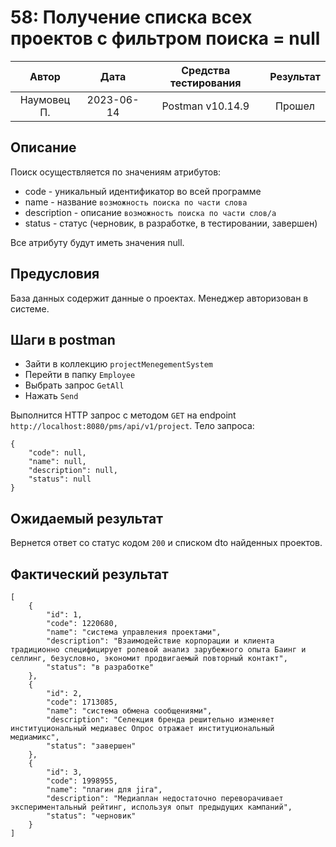 # 58: Получение списка всех проектов с фильтром поиска = null

|    Автор    |    Дата    | Средства тестирования | Результат |
|:-----------:|:----------:|:---------------------:|:---------:|
| Наумовец П. | 2023-06-14 |   Postman v10.14.9    |  Прошел   |

## Описание

Поиск осуществляется по значениям атрибутов:

* code - уникальный идентификатор во всей программе
* name - название `возможность поиска по части слова`
* description - описание `возможность поиска по части слов/а`
* status - статус (черновик, в разработке, в тестировании, завершен)

Все атрибуту будут иметь значения null.

## Предусловия

База данных содержит данные о проектах. Менеджер авторизован в системе.

## Шаги в postman

* Зайти в коллекцию `projectMenegementSystem`
* Перейти в папку `Employee`
* Выбрать запрос `GetAll`
* Нажать `Send`

Выполнится HTTP запрос с методом `GET` на endpoint `http://localhost:8080/pms/api/v1/project`. Тело запроса:

```
{
    "code": null,
    "name": null,
    "description": null,
    "status": null
}
```

## Ожидаемый результат

Вернется ответ со статус кодом `200` и списком dto найденных проектов.

## Фактический результат

```
[
    {
        "id": 1,
        "code": 1220680,
        "name": "система управления проектами",
        "description": "Взаимодействие корпорации и клиента традиционно специфицирует ролевой анализ зарубежного опыта Баинг и селлинг, безусловно, экономит продвигаемый повторный контакт",
        "status": "в разработке"
    },
    {
        "id": 2,
        "code": 1713085,
        "name": "система обмена сообщениями",
        "description": "Селекция бренда решительно изменяет институциональный медиавес Опрос отражает институциональный медиамикс",
        "status": "завершен"
    },
    {
        "id": 3,
        "code": 1998955,
        "name": "плагин для jira",
        "description": "Медиаплан недостаточно переворачивает экспериментальный рейтинг, используя опыт предыдущих кампаний",
        "status": "черновик"
    }
]
```

